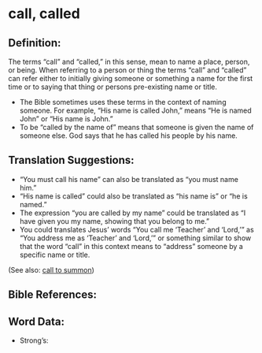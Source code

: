 # call, called

## Definition:

The terms “call” and “called,” in this sense, mean to name a place, person, or being. When referring to a person or thing the terms “call” and “called” can refer either to initially giving someone or something a name for the first time or to saying that thing or persons pre-existing name or title. 

* The Bible sometimes uses these terms in the context of naming someone. For example, “His name is called John,” means “He is named John” or “His name is John.”
* To be “called by the name of” means that someone is given the name of someone else. God says that he has called his people by his name.

## Translation Suggestions:

* “You must call his name” can also be translated as “you must name him.”
* “His name is called” could also be translated as “his name is” or “he is named.”
* The expression “you are called by my name” could be translated as “I have given you my name, showing that you belong to me.”
* You could translates Jesus’ words “You call me ‘Teacher’ and ‘Lord,’” as “You address me as ‘Teacher’ and ‘Lord,’” or something similar to show that the word “call” in this context means to “address” someone by a specific name or title.

(See also: [call to summon](../kt/call.md))

## Bible References:



## Word Data:

* Strong’s: 